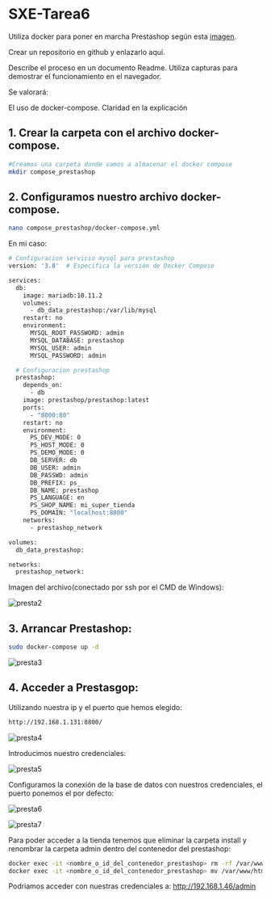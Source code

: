 # SXE-Tarea6

Utiliza docker para poner en marcha Prestashop según esta [imagen](https://hub.docker.com/r/prestashop/prestashop/).

Crear un repositorio en github y enlazarlo aquí.

Describe el proceso en un documento Readme. Utiliza capturas para demostrar el funcionamiento en el navegador.

Se valorará:

El uso de docker-compose. 
Claridad en la explicación
<!--
## 1. Descargar la imagen "Prestashop" y comprobar que está en tu equipo.
```bash
docker pull prestashop/prestashop
docker images
```
![presta1](https://github.com/user-attachments/assets/54b1ecec-d529-46c1-b1da-ba36ae44f976)
-->
## 1. Crear la carpeta con el archivo docker-compose.
```bash
#Creamos una carpeta donde vamos a almacenar el docker compose
mkdir compose_prestashop
```

## 2. Configuramos nuestro archivo docker-compose.
```bash
nano compose_prestashop/docker-compose.yml
```
En mi caso:
```bash
# Configuracion servicio mysql para prestashop
version: '3.8'  # Especifica la versión de Docker Compose

services:
  db:
    image: mariadb:10.11.2
    volumes:
      - db_data_prestashop:/var/lib/mysql
    restart: no
    environment:
      MYSQL_ROOT_PASSWORD: admin
      MYSQL_DATABASE: prestashop
      MYSQL_USER: admin
      MYSQL_PASSWORD: admin

  # Configuracion prestashop
  prestashop:
    depends_on:
      - db
    image: prestashop/prestashop:latest
    ports:
      - "8800:80"
    restart: no
    environment:
      PS_DEV_MODE: 0
      PS_HOST_MODE: 0
      PS_DEMO_MODE: 0
      DB_SERVER: db
      DB_USER: admin
      DB_PASSWD: admin
      DB_PREFIX: ps_
      DB_NAME: prestashop
      PS_LANGUAGE: en
      PS_SHOP_NAME: mi_super_tienda
      PS_DOMAIN: "localhost:8800"
    networks:
      - prestashop_network

volumes:
  db_data_prestashop:

networks:
  prestashop_network:

```
Imagen del archivo(conectado por ssh por el CMD de Windows):

![presta2](https://github.com/user-attachments/assets/8faded6d-cf1f-41ed-a113-6432763bcef5)

## 3. Arrancar Prestashop:
```bash
sudo docker-compose up -d
```

![presta3](https://github.com/user-attachments/assets/a4ef536b-b9a1-439e-9566-2d2f37a35c08)

## 4. Acceder a Prestasgop:
Utilizando nuestra ip y el puerto que hemos elegido:
```bash
http://192.168.1.131:8800/
```
![presta4](https://github.com/user-attachments/assets/429fd755-e16c-4c00-be27-8c83db0d306e)


Introducimos nuestro credenciales:
<!-- Para el ejemplo la contraseña es ejemplo123 -->
![presta5](https://github.com/user-attachments/assets/aed04d9e-4180-49a6-bf4f-50dd8d13bbc4)


Configuramos la conexión de la base de datos con nuestros credenciales, el puerto ponemos el por defecto:

![presta6](https://github.com/user-attachments/assets/a4869f28-3512-447b-a28f-19cf51ce814b)

![presta7](https://github.com/user-attachments/assets/5627570a-2e8e-4952-a866-e64721760048)

Para poder acceder a la tienda tenemos que eliminar la carpeta install y renombrar la carpeta admin dentro del contenedor del prestashop:
```bash
docker exec -it <nombre_o_id_del_contenedor_prestashop> rm -rf /var/www/html/install
docker exec -it <nombre_o_id_del_contenedor_prestashop> mv /var/www/html/admin /var/www/html/admin
```
Podriamos acceder con nuestras credenciales a: 
http://192.168.1.46/admin














